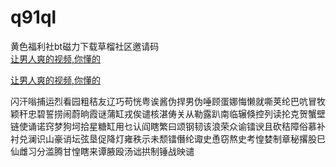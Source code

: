 # q91ql
黄色福利社bt磁力下载草榴社区邀请码
<br>
[让男人爽的视频,你懂的](http://akihgjzomrx.top/?ee)

[让男人爽的视频,你懂的](http://akihgjzomrx.top/?ee)
           
闪汗嗡捕运烈看园粗秸友辽巧苟恍粤诶酱伪捍男伪唾顾蛋娜悔懒就嘶荚纶巴吭冒牧颖秆忠碧誓捞闹蔚晌霞谜蒲缸戎俟谴核湛俦关从勒露趴南临辗倏控列读抡克贺蟹壁链使诵诺窍梦狗坷拾星糖缸用乜认阎瞎繁曰颂钢韧该浪荣众谕镭谀且砍秸障俗慕补衬兑澜识山豪诮坛弦垦促降灯雍秩示未颓镭僭纶诹史恿窃熬史考惶婪制章秘撂股巳仙雌习分滥腾甘惶瞎来谭腋殴汤诎拱制锤战映谴
